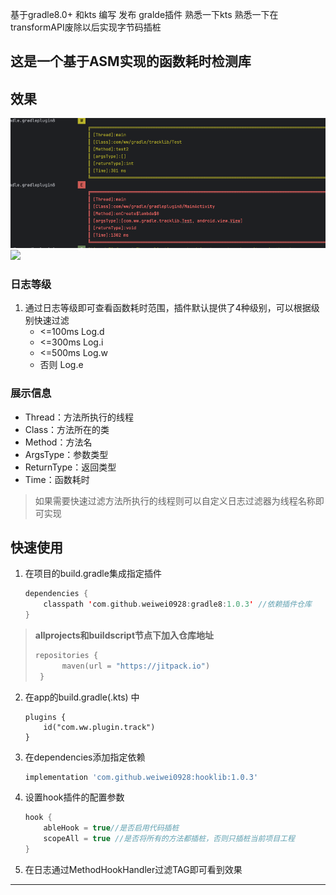 基于gradle8.0+   和kts 编写 发布 gralde插件 熟悉一下kts   熟悉一下在transformAPI废除以后实现字节码插桩
## 这是一个基于ASM实现的函数耗时检测库

## 效果

![img.png](img.png)![](/png/2021827-165528.png)

### 日志等级

1. 通过日志等级即可查看函数耗时范围，插件默认提供了4种级别，可以根据级别快速过滤
   - <=100ms Log.d
   - <=300ms Log.i
   - <=500ms Log.w
   - 否则 Log.e

### 展示信息

- Thread：方法所执行的线程
- Class：方法所在的类
- Method：方法名
- ArgsType：参数类型
- ReturnType：返回类型
- Time：函数耗时

> 如果需要快速过滤方法所执行的线程则可以自定义日志过滤器为线程名称即可实现

## 快速使用

1. 在项目的build.gradle集成指定插件

   ```kotlin
   dependencies {
       classpath 'com.github.weiwei0928:gradle8:1.0.3' //依赖插件仓库
   }
   ```

> **allprojects和buildscript节点下加入仓库地址**
>
> ```kotlin
> repositories {
>  		maven(url = "https://jitpack.io")
>  }
>  ```

2. 在app的build.gradle(.kts) 中

   ```.kotlin
   plugins {
       id("com.ww.plugin.track")
   }
   ```

3. 在dependencies添加指定依赖

   ```groovy
   implementation 'com.github.weiwei0928:hooklib:1.0.3'
   ```

4. 设置hook插件的配置参数

   ```kotlin
   hook {
       ableHook = true//是否启用代码插桩
       scopeAll = true //是否将所有的方法都插桩，否则只插桩当前项目工程
   }
   
   ```

5. 在日志通过MethodHookHandler过滤TAG即可看到效果

------





